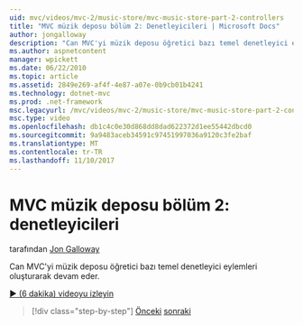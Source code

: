 ```yaml
---
uid: mvc/videos/mvc-2/music-store/mvc-music-store-part-2-controllers
title: "MVC müzik deposu bölüm 2: Denetleyicileri | Microsoft Docs"
author: jongalloway
description: "Can MVC'yi müzik deposu öğretici bazı temel denetleyici eylemleri oluşturarak devam eder."
ms.author: aspnetcontent
manager: wpickett
ms.date: 06/22/2010
ms.topic: article
ms.assetid: 2849e269-af4f-4e87-a07e-0b9cb01b4241
ms.technology: dotnet-mvc
ms.prod: .net-framework
msc.legacyurl: /mvc/videos/mvc-2/music-store/mvc-music-store-part-2-controllers
msc.type: video
ms.openlocfilehash: db1c4c0e30d868dd8dad622372d1ee55442dbcd0
ms.sourcegitcommit: 9a9483aceb34591c97451997036a9120c3fe2baf
ms.translationtype: MT
ms.contentlocale: tr-TR
ms.lasthandoff: 11/10/2017
---
```

<a name="mvc-music-store-part-2-controllers"></a>MVC müzik deposu bölüm 2: denetleyicileri
====================
tarafından [Jon Galloway](https://github.com/jongalloway)

Can MVC'yi müzik deposu öğretici bazı temel denetleyici eylemleri oluşturarak devam eder.

[&#9654; (6 dakika) videoyu izleyin](https://channel9.msdn.com/Blogs/ASP-NET-Site-Videos/mvc-music-store-part-2-controllers)

>[!div class="step-by-step"]
[Önceki](mvc-music-store-part-1-intro-tools-and-project-structure.md)
[sonraki](mvc-music-store-part-3-views-and-viewmodels.md)
